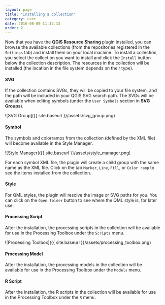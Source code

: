 ```yaml
---
layout: page
title: "Installing a collection"
category: user
date: 2016-08-09 11:13:13
order: 2
---
```

Now that you have the **QGIS Resource Sharing** plugin installed,
you can browse the available collections (from the repositories
registered in the ```Settings``` tab) and install them on your
local machine.
To install a collection, you select the collection you want to install
and click the ```Install``` button below the collection description.
The resources in the collection will be installed (the location
in the file system depends on their type).

#### SVG
If the collection contains SVGs, they will be copied to your file
system, and the path will be included in your QGIS SVG search path.
The SVGs will be available when editing symbols (under the
``User Symbols`` section in **SVG Groups**).

![SVG Group]({{ site.baseurl }}/assets/svg_group.png)
  
#### Symbol
The symbols and colorramps from the collection (defined by the XML 
file) will become available in the Style Manager. 

![Style Manager]({{ site.baseurl }}/assets/style_manager.png)

For each symbol XML file, the plugin will create a child group with the same
name as the XML file.
Click on the tab ```Marker```, ```Line```, ```Fill```, or ```Color ramp```
to see the items installed from the collection.
 
#### Style
For QML styles, the plugin will resolve the image or SVG paths for you.
You can click on the ```Open folder``` button to see where the QML style
is, for later use.

#### Processing Script
After the installation, the processing scripts in the collection will be 
available for use in the Processing Toolbox under the ```Scripts``` menu.

![Processing Toolbox]({{ site.baseurl }}/assets/processing_toolbox.png)

#### Processing Model
After the installation, the processing models in the collection will be 
available for use in the Processing Toolbox under the ```Models``` menu.

#### R Script
After the installation, the R scripts in the collection will be available for use
in the Processing Toolbox under the ```R``` menu.
